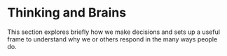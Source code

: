# Thinking and Brains

This section explores briefly how we make decisions and sets up a useful frame to understand why we or others respond in the many ways people do.

